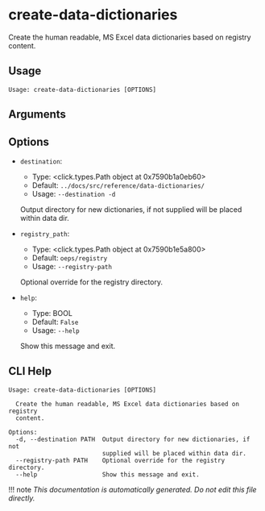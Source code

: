 
# create-data-dictionaries

Create the human readable, MS Excel data dictionaries based on registry content.

## Usage

```
Usage: create-data-dictionaries [OPTIONS]
```

## Arguments


## Options

* `destination`:
    * Type: <click.types.Path object at 0x7590b1a0eb60>
    * Default: `../docs/src/reference/data-dictionaries/`
    * Usage: `--destination
-d`

    Output directory for new dictionaries, if not supplied will be placed within data dir.



* `registry_path`:
    * Type: <click.types.Path object at 0x7590b1e5a800>
    * Default: `oeps/registry`
    * Usage: `--registry-path`

    Optional override for the registry directory.



* `help`:
    * Type: BOOL
    * Default: `False`
    * Usage: `--help`

    Show this message and exit.



## CLI Help

```
Usage: create-data-dictionaries [OPTIONS]

  Create the human readable, MS Excel data dictionaries based on registry
  content.

Options:
  -d, --destination PATH  Output directory for new dictionaries, if not
                          supplied will be placed within data dir.
  --registry-path PATH    Optional override for the registry directory.
  --help                  Show this message and exit.
```

!!! note
    _This documentation is automatically generated. Do not edit this file directly._
